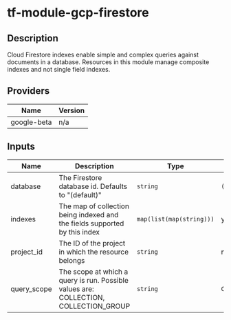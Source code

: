 # tf-module-gcp-firestore

## Description

Cloud Firestore indexes enable simple and complex queries against documents in a database. Resources in this module manage composite indexes and not single field indexes.

## Providers

| Name | Version |
|------|---------|
| google-beta | n/a |

## Inputs

| Name | Description | Type | Default | Required |
|------|-------------|------|---------|:-----:|
| database | The Firestore database id. Defaults to "(default)" | `string` | `(default)` | no |
| indexes | The map of collection being indexed and the fields supported by this index | `map(list(map(string)))` | yes |
| project\_id | The ID of the project in which the resource belongs | `string` | n/a | yes |
| query\_scope | The scope at which a query is run. Possible values are: COLLECTION, COLLECTION_GROUP | `string` | `COLLECTION` | no |
